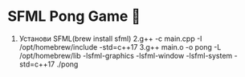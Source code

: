 # SFML Pong Game 🏓
1. Установи SFML(brew install sfml)
2.g++ -c main.cpp -I /opt/homebrew/include -std=c++17
3.g++ main.o -o pong -L /opt/homebrew/lib -lsfml-graphics -lsfml-window -lsfml-system -std=c++17
./pong
